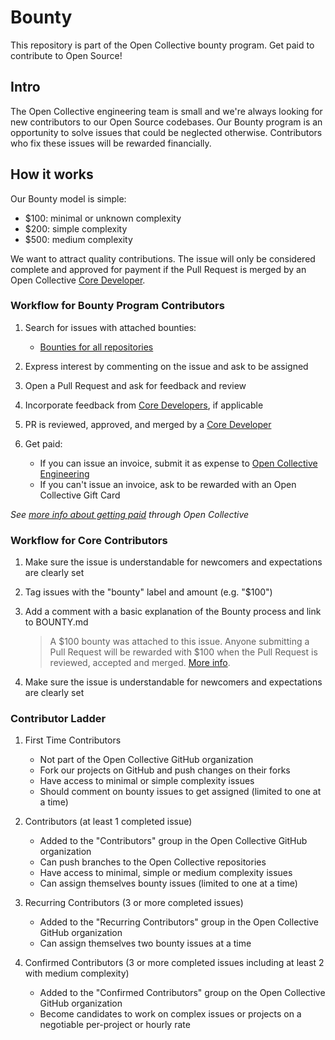 # Bounty

This repository is part of the Open Collective bounty program. Get paid to contribute to Open Source!

## Intro

The Open Collective engineering team is small and we're always looking for new contributors to our Open Source codebases. Our Bounty program is an opportunity to solve issues that could be neglected otherwise. Contributors who fix these issues will be rewarded financially.

## How it works

Our Bounty model is simple:

- \$100: minimal or unknown complexity
- \$200: simple complexity
- \$500: medium complexity

We want to attract quality contributions. The issue will only be considered complete and approved for payment if the Pull Request is merged by an Open Collective [Core Developer](https://docs.opencollective.com/help/about/team).

### Workflow for Bounty Program Contributors

1. Search for issues with attached bounties:

   - [Bounties for all repositories](https://github.com/opencollective/opencollective/issues?utf8=%E2%9C%93&q=is%3Aissue+is%3Aopen+label%3Abounty)

2. Express interest by commenting on the issue and ask to be assigned

3. Open a Pull Request and ask for feedback and review

4. Incorporate feedback from [Core Developers](https://docs.opencollective.com/help/about/team), if applicable

5. PR is reviewed, approved, and merged by a [Core Developer](https://docs.opencollective.com/help/about/team)

6. Get paid:
   - If you can issue an invoice, submit it as expense to [Open Collective Engineering](https://opencollective.com/engineering)
   - If you can't issue an invoice, ask to be rewarded with an Open Collective Gift Card

_See [more info about getting paid](https://docs.opencollective.com/help/expenses) through Open Collective_

### Workflow for Core Contributors

1. Make sure the issue is understandable for newcomers and expectations are clearly set

2. Tag issues with the "bounty" label and amount (e.g. "\$100")

3. Add a comment with a basic explanation of the Bounty process and link to BOUNTY.md

   > A $100 bounty was attached to this issue. Anyone submitting a Pull Request will be rewarded with $100 when the Pull Request is reviewed, accepted and merged. [More info](BOUNTY.md).

4. Make sure the issue is understandable for newcomers and expectations are clearly set

### Contributor Ladder

1. First Time Contributors

   - Not part of the Open Collective GitHub organization
   - Fork our projects on GitHub and push changes on their forks
   - Have access to minimal or simple complexity issues
   - Should comment on bounty issues to get assigned (limited to one at a time)

2. Contributors (at least 1 completed issue)

   - Added to the "Contributors" group in the Open Collective GitHub organization
   - Can push branches to the Open Collective repositories
   - Have access to minimal, simple or medium complexity issues
   - Can assign themselves bounty issues (limited to one at a time)

3. Recurring Contributors (3 or more completed issues)

   - Added to the "Recurring Contributors" group in the Open Collective GitHub organization
   - Can assign themselves two bounty issues at a time

4. Confirmed Contributors (3 or more completed issues including at least 2 with medium complexity)

   - Added to the "Confirmed Contributors" group on the Open Collective GitHub organization
   - Become candidates to work on complex issues or projects on a negotiable per-project or hourly rate
